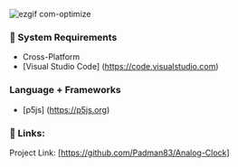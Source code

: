 ![ezgif com-optimize](https://user-images.githubusercontent.com/45048950/98572100-30bb2a80-22f0-11eb-8244-d6b5f2b2c58f.gif)

### 🧰 System Requirements

* Cross-Platform
* [Visual Studio Code] (https://code.visualstudio.com)

### Language + Frameworks

* [p5js] (https://p5js.org)

### 🔗 Links:

Project Link: [https://github.com/Padman83/Analog-Clock]
